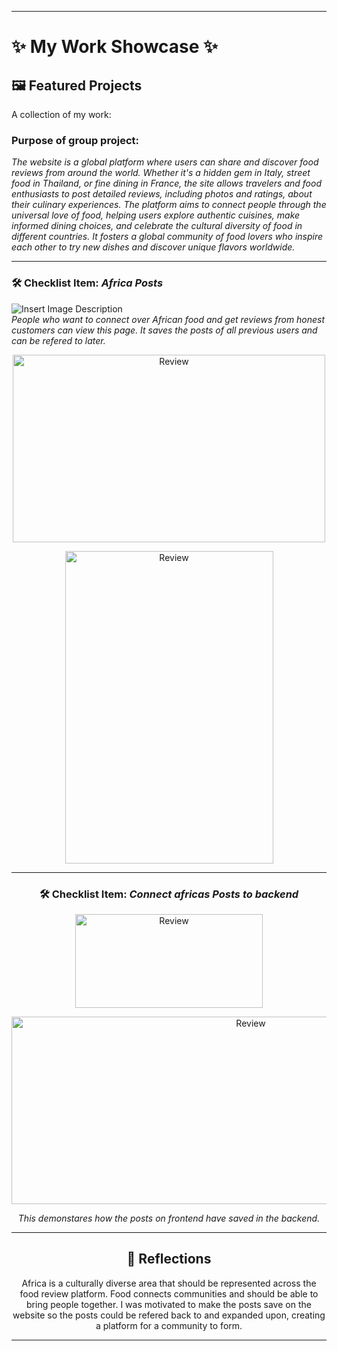 
---
# ✨ My Work Showcase ✨

## 🖼️ Featured Projects
A collection of my work:

### Purpose of group project: 
*The website is a global platform where users can share and discover food reviews from around the world. Whether it's a hidden gem in Italy, street food in Thailand, or fine dining in France, the site allows travelers and food enthusiasts to post detailed reviews, including photos and ratings, about their culinary experiences.
The platform aims to connect people through the universal love of food, helping users explore authentic cuisines, make informed dining choices, and celebrate the cultural diversity of food in different countries. It fosters a global community of food lovers who inspire each other to try new dishes and discover unique flavors worldwide.*

---

### 🛠️ Checklist Item: *Africa Posts*  
![Insert Image Description](path/to/image1.jpg)  
*People who want to connect over African food and get reviews from honest customers can view this page. It saves the posts of all previous users and can be refered to later.*

<center/>
<img src="{{site.baseurl}}/images/review_purpose.png" alt="Review"
    width="500"
    height="300" />

<img src="{{site.baseurl}}/images/africaapi.png" alt="Review"
    width="333"
    height="500" />    

---

### 🛠️ Checklist Item: *Connect africas Posts to backend*  

<center/>
<img src="{{site.baseurl}}/images/post.png" alt="Review"
    width="300"
    height="150" />

<img src="{{site.baseurl}}/images/database.png" alt="Review"
    width="750"
    height="300" />    

*This demonstares how the posts on frontend have saved in the backend.*

---


## 📝 Reflections

Africa is a culturally diverse area that should be represented across the food review platform. Food connects communities and should be able to bring people together. I was motivated to make the posts save on the website so the posts could be refered back to and expanded upon, creating a platform for a community to form. 

---